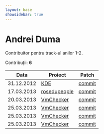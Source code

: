 ```yaml
---
layout: base
showsidebar: true
---
```


# Andrei Duma

Contribuitor pentru track-ul anilor 1-2.

Contribuții: **6**

|Data |Proiect | Patch |
|-----|--------|-------|
|31.12.2012|[KDE][KDE]|[commit](https://git.reviewboard.kde.org/r/107984/)|
|17.03.2013|[rosedupeople][rosedupeople]|[commit](https://github.com/rosedu/rosedu-people/commit/89c4e558bd43621f667f227f7e47d86d6f9f4592)|
|20.03.2013|[VmChecker][vmchecker]|[commit](https://github.com/aismail/vmgui/commit/aa44a43be1dff195deb9d4894c30525e6f64c489)|
|25.03.2013|[VmChecker][vmchecker]|[commit](https://github.com/aismail/vmgui/commit/464a2d679f14cab3adc4df97f6f2f04debba50b8)|
|25.03.2013|[VmChecker][vmchecker]|[commit](https://github.com/aismail/vmgui/commit/41a850eeab999f1b314e742b752518a0e5071be6)|
|25.03.2013|[VmChecker][vmchecker]|[commit](https://github.com/aismail/vmgui/commit/a8ebf23e9ae0729679dc8469dd5dc19589720cf0)|

[KDE]: http://www.kde.org/ "KDE"
[digikam]: http://www.digikam.org/ "Digikam"
[rosedupeople]: https://github.com/rosedu/rosedu-people/
[vmchecker]: https://github.com/vmchecker "VmChecker"
